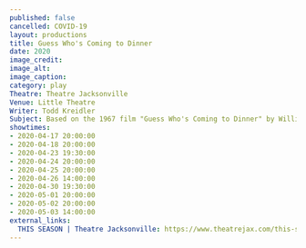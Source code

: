 ```yaml
---
published: false
cancelled: COVID-19
layout: productions
title: Guess Who's Coming to Dinner
date: 2020
image_credit:
image_alt:
image_caption:
category: play
Theatre: Theatre Jacksonville
Venue: Little Theatre
Writer: Todd Kreidler
Subject: Based on the 1967 film "Guess Who's Coming to Dinner" by William Rose
showtimes:
- 2020-04-17 20:00:00
- 2020-04-18 20:00:00
- 2020-04-23 19:30:00
- 2020-04-24 20:00:00
- 2020-04-25 20:00:00
- 2020-04-26 14:00:00
- 2020-04-30 19:30:00
- 2020-05-01 20:00:00
- 2020-05-02 20:00:00
- 2020-05-03 14:00:00
external_links:
  THIS SEASON | Theatre Jacksonville: https://www.theatrejax.com/this-season
---
```

